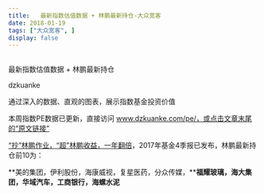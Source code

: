 ```yaml
---
title:   最新指数估值数据 + 林鹏最新持仓-大众宽客
date: 2018-01-19
tags: ["大众宽客", ]
display: false
---
```



## 



最新指数估值数据 + 林鹏最新持仓




dzkuanke




通过深入的数据、直观的图表，展示指数基金投资价值


本周指数PE数据已更新，直接访问 www.dzkuanke.com/pe/，或点击文章末尾的“原文链接”



[“抄”林鹏作业，“超”林鹏收益，一年翻倍](http://mp.weixin.qq.com/s?__biz=MzAwMTc1MDcwNw==&amp;mid=2648272679&amp;idx=1&amp;sn=9f0df52fbcdcb00982685097ab4bf285&amp;chksm=82f92cfbb58ea5ed82941053b1c71b24d8856a183cc972aea612a5095f522715e91ab4f4e91e&amp;scene=21#wechat_redirect)，2017年基金4季报已发布，林鹏最新持仓前10为：

**美的集团，伊利股份，海康威视，复星医药，分众传媒，****福耀玻璃，海大集团，华域汽车，工商银行，海螺水泥**